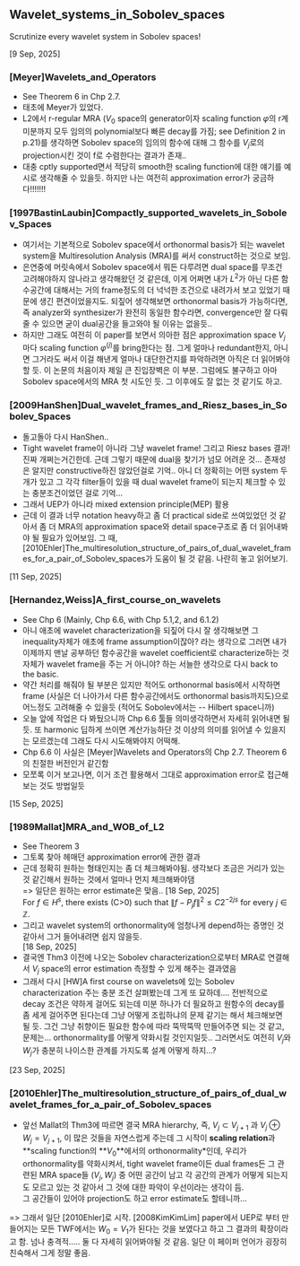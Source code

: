 ## Wavelet_systems_in_Sobolev_spaces
Scrutinize every wavelet system in Sobolev spaces!

[9 Sep, 2025]

### [Meyer]Wavelets_and_Operators

- See Theorem 6 in Chp 2.7.
- 태초에 Meyer가 있었다.
- L2에서 r-regular MRA ($V_0$ space의 generator이자 scaling function $\varphi$의 r계 미분까지 모두 임의의 polynomial보다 빠른 decay를 가짐; see Definition 2 in p.21)를 생각하면 Sobolev space의 임의의 함수에 대해 그 함수를 $V_j$로의 projection시킨 것이 f로 수렴한다는 결과가 존재..
- 대충 cptly supported면서 적당히 smooth한 scaling function에 대한 얘기를 예시로 생각해줄 수 있을듯. 하지만 나는 여전히 approximation error가 궁금하다!!!!!!!

### [1997BastinLaubin]Compactly_supported_wavelets_in_Sobolev_Spaces

- 여기서는 기본적으로 Sobolev space에서 orthonormal basis가 되는 wavelet system을 Multiresolution Analysis (MRA)를 써서 construct하는 것으로 보임. 
- 은연중에 머릿속에서 Sobolev space에서 뭐든 다루려면 dual space를 무조건 고려해야하지 않나라고 생각해왔던 것 같은데, 이게 어쩌면 내가 $L^2$가 아닌 다른 함수공간에 대해서는 거의 frame정도의 더 넉넉한 조건으로 내려가서 보고 있었기 때문에 생긴 편견이었을지도. 되짚어 생각해보면 orthonormal basis가 가능하다면, 즉 analyzer와 synthesizer가 완전히 동일한 함수라면, convergence만 잘 다뤄줄 수 있으면 굳이 dual공간을 들고와야 될 이유는 없을듯..
- 하지만 그래도 여전히 이 paper를 보면서 의아한 점은 approximation space $V_j$마다 scaling function $\varphi^{(j)}$를 bring한다는 점. 그게 얼마나 redundant한지, 아니면 그거라도 써서 이걸 해낸게 얼마나 대단한건지를 파악하려면 아직은 더 읽어봐야 할 듯. 이 논문의 처음이자 제일 큰 진입장벽은 이 부분. 그럼에도 불구하고 아마 Sobolev space에서의 MRA 첫 시도인 듯. 그 이후에도 잘 없는 것 같기도 하고. 

### [2009HanShen]Dual_wavelet_frames_and_Riesz_bases_in_Sobolev_Spaces

- 돌고돌아 다시 HanShen..
- Tight wavelet frame이 아니라 그냥 wavelet frame! 그리고 Riesz bases 결과! 진짜 개쩌는거긴한데. 근데 그렇기 때문에 dual을 찾기가 넘모 어려운 것... 존재성은 알지만 constructive하진 않았던걸로 기억..
아니 더 정확히는 어떤 system 두 개가 있고 그 각각 filter들이 있을 때 dual wavelet frame이 되는지 체크할 수 있는 충분조건이었던 걸로 기억...
- 그래서 UEP가 아니라 mixed extension principle(MEP) 활용
- 근데 이 결과 너무 notation heavy하고 좀 더 practical side로 쓰여있었던 것 같아서 좀 더 MRA의 approximation space와 detail space구조로 좀 더 읽어내봐야 될 필요가 있어보임.
그 때, [2010Ehler]The_multiresolution_structure_of_pairs_of_dual_wavelet_frames_for_a_pair_of_Sobolev_spaces가 도움이 될 것 같음. 나란히 놓고 읽어보기.

[11 Sep, 2025]

### [Hernandez,Weiss]A_first_course_on_wavelets

- See Chp 6 (Mainly, Chp 6.6, with Chp 5.1,2, and 6.1.2)
- 아니 애초에 wavelet characterization을 되짚어 다시 잘 생각해보면 그 inequality자체가 애초에 frame assumption이잖아? 라는 생각으로 
그러면 내가 이제까지 맨날 공부하던 함수공간을 wavelet coefficient로 characterize하는 것 자체가 wavelet frame을 주는 거 아니야? 하는 서늘한 생각으로 다시 back to the basic.
- 약간 처리를 해줘야 될 부분은 있지만 적어도 orthonormal basis에서 시작하면 frame (사실은 더 나아가서 다른 함수공간에서도 orthonormal basis까지도)으로 어느정도 고려해줄 수 있을듯 (적어도 Sobolev에서는 -- Hilbert space니까)
- 오늘 앞에 작업은 다 봐뒀으니까 Chp 6.6 툴들 의미생각하면서 자세히 읽어내면 될듯. 또 harmonic 딥하게 쓰이면 계산가능하단 것 이상의 의미를 읽어낼 수 있을지는 모르겠는데 그래도 다시 시도해봐야지 어떡해.
- Chp 6.6 이 사실은 [Meyer]Wavelets and Operators의 Chp 2.7. Theorem 6의 친절한 버전인거 같긴함
- 모쪼록 이거 보고나면, 이거 조건 활용해서 그대로 approximation error로 접근해보는 것도 방법일듯

[15 Sep, 2025]

### [1989Mallat]MRA_and_WOB_of_L2

- See Theorem 3
- 그토록 찾아 헤매던 approximation error에 관한 결과
- 근데 정확히 원하는 형태인지는 좀 더 체크해봐야됨. 생각보다 조금은 거리가 있는 것 같긴해서 원하는 것에서 얼마나 먼지 체크해봐야댐<br>
=> 일단은 원하는 error estimate은 맞음.. [18 Sep, 2025]<br>
For $f \in H^s$, there exists \(C>0\) such that $\lVert f - P_j f \rVert^2 \leq C 2^{-2js}$ for every $j \in \mathbb{Z}$. 
- 그리고 wavelet system의 orthonormality에 엄청나게 depend하는 증명인 것 같아서 그거 들어내려면 쉽지 않을듯. <br>
[18 Sep, 2025]
- 결국엔 Thm3 이전에 나오는 Sobolev characterization으로부터 MRA로 연결해서 $V_j$ space의 error estimation 측정할 수 있게 해주는 결과였음 
- 그래서 다시 [HW]A first course on wavelets에 있는 Sobolev characterization 주는 충분 조건 살펴봤는데 그게 또 묘하데.... 전반적으로 decay 조건은 약하게 걸어도 되는데 미분 하나가 더 필요하고 원함수의 decay를 좀 세게 걸어주면 된다는데 그냥 어떻게 조립하냐의 문제 같기는 해서 체크해보면 될 듯. 그건 그냥 취향이든 필요한 함수에 따라 뚝딱뚝딱 만들어주면 되는 것 같고, 문제는... orthonormality를 어떻게 약화시킬 것인지일듯.. 그러면서도 여전히 $V_j$와 $W_j$가 충분히 나이스한 관계를 가지도록 설계 어떻게 하지...? 

[23 Sep, 2025]

### [2010Ehler]The_multiresolution_structure_of_pairs_of_dual_wavelet_frames_for_a_pair_of_Sobolev_spaces

- 앞선 Mallat의 Thm3에 따르면 결국 MRA hierarchy, 즉, $V_j \subset V_{j+1}$ 과 $V_j \oplus W_j = V_{j+1}$, 이 많은 것들을 자연스럽게 주는데 그 시작이 **scaling relation**과 **scaling function의 **$V_0$**에서의 orthonormality*인데, 우리가 orthonormality를 약화시켜서, tight wavelet frame이든 dual frames든 그 관련된 MRA space들 ($V_j, W_j$) 중 어떤 공간이 남고 각 공간의 관계가 어떻게 되는지도 모르고 있는 것 같아서 그 것에 대한 파악이 우선이라는 생각이 듬.<br>
그 공간들이 있어야 projection도 하고 error estimate도 할테니까... 

=> 그래서 일단 [2010Ehler]로 시작. [2008KimKimLim] paper에서 UEP로 부터 만들어지는 모든 TWF에서는 $W_0 = V_1$가 된다는 것을 보였다고 하고 그 결과의 확장이라고 함. 넘나 충격적..... 둘 다 자세히 읽어봐야될 것 같음. 일단 이 페이퍼 언어가 굉장히 친숙해서 그게 정말 좋음.



